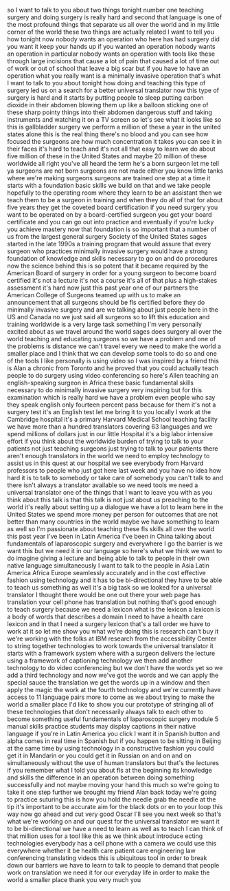 
so I want to talk to you about two
things tonight number one teaching
surgery and doing surgery is really hard
and second that language is one of the
most profound things that separate us
all over the world and in my little
corner of the world these two things are
actually related I want to tell you how
tonight now nobody wants an operation
who here has had surgery did you want it
keep your hands up if you wanted an
operation nobody wants an operation in
particular nobody wants an operation
with tools like these through large
incisions that cause a lot of pain that
caused a lot of time out of work or out
of school that leave a big scar but if
you have to have an operation what you
really want is a minimally invasive
operation that&#39;s what I want to talk to
you about tonight how doing and teaching
this type of surgery led us on a search
for a better universal translator now
this type of surgery is hard and it
starts by putting people to sleep
putting carbon dioxide in their abdomen
blowing them up like a balloon sticking
one of these sharp pointy things into
their abdomen dangerous stuff and taking
instruments and watching it on a TV
screen so let&#39;s see what it looks like
so this is gallbladder surgery we
perform a million of these a year in the
united states alone this is the real
thing there&#39;s no blood and you can see
how focused the surgeons are how much
concentration it takes you can see it in
their faces it&#39;s hard to teach and it&#39;s
not all that easy to learn we do about
five million of these in the United
States and maybe 20 million of these
worldwide all right you&#39;ve all heard the
term he&#39;s a born surgeon let me tell ya
surgeons are not born surgeons are not
made either you know little tanks where
we&#39;re making surgeons surgeons are
trained one step at a time it starts
with a foundation basic skills we build
on that and we take people hopefully to
the operating room where they learn to
be an assistant then we teach them to be
a surgeon in training and when they do
all of that for about five years they
get the coveted board certification if
you need surgery you want to be operated
on by a board-certified surgeon you get
your board certificate and you can go
out into practice and eventually if
you&#39;re lucky you achieve mastery now
that foundation is so important that a
number of us from the largest general
surgery Society of the United States
sages started in the late 1990s a
training program that would assure that
every surgeon who practices minimally
invasive surgery would have a strong
foundation of knowledge and skills
necessary to go on and do procedures now
the science behind this is so potent
that it became required by the American
Board of surgery in order for a young
surgeon to become board certified it&#39;s
not a lecture it&#39;s not a course it&#39;s all
of that plus a high-stakes assessment
it&#39;s hard now just this past year one of
our partners the American College of
Surgeons teamed up with us to make an
announcement that all surgeons should be
fls certified before they do minimally
invasive surgery and are we talking
about just people here in the US and
Canada no we just said all surgeons so
to lift this education and training
worldwide is a very large task something
I&#39;m very personally excited about as we
travel around the world sages does
surgery all over the world teaching and
educating surgeons so we have a problem
and one of the problems is distance we
can&#39;t travel every
we need to make the world a smaller
place and I think that we can develop
some tools to do so and one of the tools
I like personally is using video so I
was inspired by a friend this is Alan a
chronic from Toronto and he proved that
you could actually teach people to do
surgery using video conferencing so
here&#39;s Allen teaching an
english-speaking surgeon in Africa these
basic fundamental skills necessary to do
minimally invasive surgery very
inspiring but for this examination which
is really hard we have a problem even
people who say they speak english only
fourteen percent pass because for them
it&#39;s not a surgery test it&#39;s an English
test let me bring it to you locally I
work at the Cambridge hospital it&#39;s a
primary Harvard Medical School teaching
facility we have more than a hundred
translators covering 63 languages and we
spend millions of dollars just in our
little Hospital it&#39;s a big labor
intensive effort if you think about the
worldwide burden of trying to talk to
your patients not just teaching surgeons
just trying to talk to your patients
there aren&#39;t enough translators in the
world we need to employ technology to
assist us in this quest at our hospital
we see everybody from Harvard professors
to people who just got here last week
and you have no idea how hard it is to
talk to somebody or take care of
somebody you can&#39;t talk to and there
isn&#39;t always a translator available so
we need tools we need a universal
translator one of the things that I want
to leave you with as you think about
this talk is that this talk is not just
about us preaching to the world it&#39;s
really about setting up a dialogue we
have a lot to learn here in the United
States we spend more money per person
for outcomes that are not better than
many countries in the
world maybe we have something to learn
as well so I&#39;m passionate about teaching
these fls skills all over the world this
past year I&#39;ve been in Latin America
I&#39;ve been in China talking about
fundamentals of laparoscopic surgery and
everywhere I go the barrier is we want
this but we need it in our language so
here&#39;s what we think we want to do
imagine giving a lecture and being able
to talk to people in their own native
language simultaneously I want to talk
to the people in Asia Latin America
Africa Europe seamlessly accurately and
in the cost effective fashion using
technology and it has to be
bi-directional they have to be able to
teach us something as well it&#39;s a big
task so we looked for a universal
translator I thought there would be one
out there your web page has translation
your cell phone has translation but
nothing that&#39;s good enough to teach
surgery because we need a lexicon what
is the lexicon a lexicon is a body of
words that describes a domain I need to
have a health care lexicon and in that I
need a surgery lexicon that&#39;s a tall
order we have to work at it so let me
show you what we&#39;re doing this is
research can&#39;t buy it we&#39;re working with
the folks at IBM research from the
accessibility Center to string together
technologies to work towards the
universal translator it starts with a
framework system where with a surgeon
delivers the lecture using a framework
of captioning technology we then add
another technology to do video
conferencing but we don&#39;t have the words
yet so we add a third technology and now
we&#39;ve got the words and we can apply the
special sauce the translation we get the
words up in a window and then apply the
magic the work at the fourth technology
and we&#39;re currently have access to 11
language pairs more to come as we
about trying to make the world a smaller
place I&#39;d like to show you our prototype
of stringing all of these technologies
that don&#39;t necessarily always talk to
each other to become something useful
fundamentals of laparoscopic surgery
module 5 manual skills practice students
may display captions in their native
language if you&#39;re in Latin America you
click I want it in Spanish button and
alpha comes in real time in Spanish but
if you happen to be sitting in Beijing
at the same time by using technology in
a constructive fashion you could get it
in Mandarin or you could get it in
Russian on and on and on simultaneously
without the use of human translators but
that&#39;s the lectures if you remember what
I told you about fls at the beginning
its knowledge and skills the difference
in an operation between doing something
successfully and not maybe moving your
hand this much so we&#39;re going to take it
one step further we brought my friend
Alan back today we&#39;re going to practice
suturing this is how you hold the needle
grab the needle at the tip
it&#39;s important to be accurate aim for
the black dots or en to your loop this
way now go ahead and cut very good Oscar
I&#39;ll see you next week so that&#39;s what
we&#39;re working on and our quest for the
universal translator we want it to be
bi-directional we have a need to learn
as well as to teach I can think of that
million uses for a tool like this as we
think about introduce ecting
technologies everybody has a cell phone
with a camera we could use this
everywhere whether it be health care
patient care engineering law
conferencing translating videos this is
ubiquitous tool in order to break down
our barriers we have to learn to talk to
people to demand that people work on
translation we need it for our everyday
life in order to make the world a
smaller place thank you very much
you
